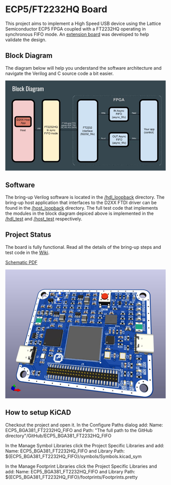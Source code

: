 # ECP5/FT2232HQ Board
This project aims to implement a High Speed USB device using the Lattice Semiconductor ECP5 FPGA coupled with a FT2232HQ operating in synchronous FIFO mode. An [extension board](https://github.com/gildobjanschi/ECP5_BGA381_FT2232HQ_FIFO_EXT) was developed to help validate the design.

## Block Diagram
The diagram below will help you understand the software architecture and navigate the Verilog and C source code a bit easier.

![Block Diagram](block_diagram.jpg)

## Software
The bring-up Verilog software is located in the [/hdl_loopback](https://github.com/gildobjanschi/ECP5_BGA381_FT2232HQ_FIFO/tree/main/hdl_loopback) directory. The bring-up host application that interfaces to the D2XX FTDI driver can be found in the [/host_loopback](https://github.com/gildobjanschi/ECP5_BGA381_FT2232HQ_FIFO/tree/main/host_loopback) directory. The full test code that implements the modules in the block diagram depiced above is implemented in the [/hdl_test](https://github.com/gildobjanschi/ECP5_BGA381_FT2232HQ_FIFO/tree/main/hdl_test) and [/host_test](https://github.com/gildobjanschi/ECP5_BGA381_FT2232HQ_FIFO/tree/main/host_test) respectively.

## Project Status
The board is fully functional. Read all the details of the bring-up steps and test code in the [Wiki](https://github.com/gildobjanschi/ECP5_BGA381_FT2232HQ_FIFO/wiki).

[Schematic PDF](https://github.com/gildobjanschi/ECP5_BGA381_FT2232HQ_FIFO/blob/main/kicad/ECP5.pdf)

![Board rendering](https://github.com/gildobjanschi/ECP5_BGA381_FT2232HQ_FIFO/blob/main/ECP5.jpg)

## How to setup KiCAD
Checkout the project and open it. In the Configure Paths dialog add: Name: ECP5_BGA381_FT2232HQ_FIFO and Path: "The full path to the GitHub directory"/GitHub/ECP5_BGA381_FT2232HQ_FIFO

In the Manage Symbol Libraries click the Project Specific Libraries and add: Name: ECP5_BGA381_FT2232HQ_FIFO and Library Path: ${ECP5_BGA381_FT2232HQ_FIFO}/symbols/Symbols.kicad_sym

In the Manage Footprint Libraries click the Project Specific Libraries and add: Name: ECP5_BGA381_FT2232HQ_FIFO and Library Path: ${ECP5_BGA381_FT2232HQ_FIFO}/footprints/Footprints.pretty
